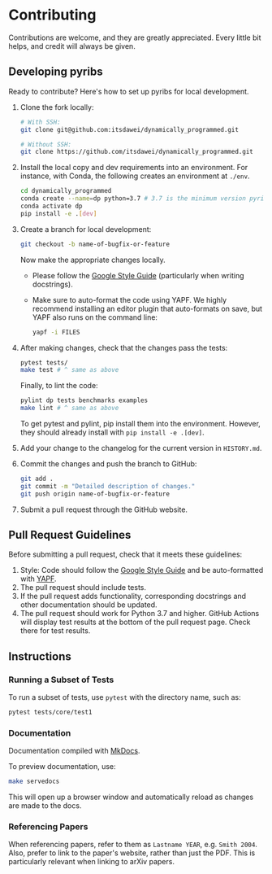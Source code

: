 # Contributing

Contributions are welcome, and they are greatly appreciated. Every little bit
helps, and credit will always be given.

## Developing pyribs

Ready to contribute? Here's how to set up pyribs for local development.

<!-- 1. [Fork](https://github.com/itsdawei/pyribs/fork) the pyribs repo on GitHub. -->
1. Clone the fork locally:

   ```bash
   # With SSH:
   git clone git@github.com:itsdawei/dynamically_programmed.git

   # Without SSH:
   git clone https://github.com/itsdawei/dynamically_programmed.git
   ```

1. Install the local copy and dev requirements into an environment. For
   instance, with Conda, the following creates an environment at `./env`.

   ```bash
   cd dynamically_programmed
   conda create --name=dp python=3.7 # 3.7 is the minimum version pyribs supports.
   conda activate dp
   pip install -e .[dev]
   ```

1. Create a branch for local development:

   ```bash
   git checkout -b name-of-bugfix-or-feature
   ```

   Now make the appropriate changes locally.

   - Please follow the
     [Google Style Guide](https://google.github.io/styleguide/pyguide.html)
     (particularly when writing docstrings).
   - Make sure to auto-format the code using YAPF. We highly recommend
     installing an editor plugin that auto-formats on save, but YAPF also runs
     on the command line:

     ```bash
     yapf -i FILES
     ```

1. After making changes, check that the changes pass the tests:

   ```bash
   pytest tests/
   make test # ^ same as above
   ```

   Finally, to lint the code:

   ```bash
   pylint dp tests benchmarks examples
   make lint # ^ same as above
   ```

   To get pytest and pylint, pip install them into the environment. However,
   they should already install with `pip install -e .[dev]`.

1. Add your change to the changelog for the current version in `HISTORY.md`.

1. Commit the changes and push the branch to GitHub:

   ```bash
   git add .
   git commit -m "Detailed description of changes."
   git push origin name-of-bugfix-or-feature
   ```

1. Submit a pull request through the GitHub website.

## Pull Request Guidelines

Before submitting a pull request, check that it meets these guidelines:

1. Style: Code should follow the
   [Google Style Guide](https://google.github.io/styleguide/pyguide.html) and be
   auto-formatted with [YAPF](https://github.com/google/yapf).
1. The pull request should include tests.
1. If the pull request adds functionality, corresponding docstrings and other
   documentation should be updated.
1. The pull request should work for Python 3.7 and higher. GitHub Actions will
   display test results at the bottom of the pull request page. Check there for
   test results.

## Instructions

### Running a Subset of Tests

To run a subset of tests, use `pytest` with the directory name, such as:

```bash
pytest tests/core/test1
```

### Documentation

Documentation compiled with [MkDocs](https://www.mkdocs.org/).

To preview documentation, use:

```bash
make servedocs
```

This will open up a browser window and automatically reload as changes are made
to the docs.

### Referencing Papers

When referencing papers, refer to them as `Lastname YEAR`, e.g. `Smith 2004`.
Also, prefer to link to the paper's website, rather than just the PDF. This is
particularly relevant when linking to arXiv papers.
